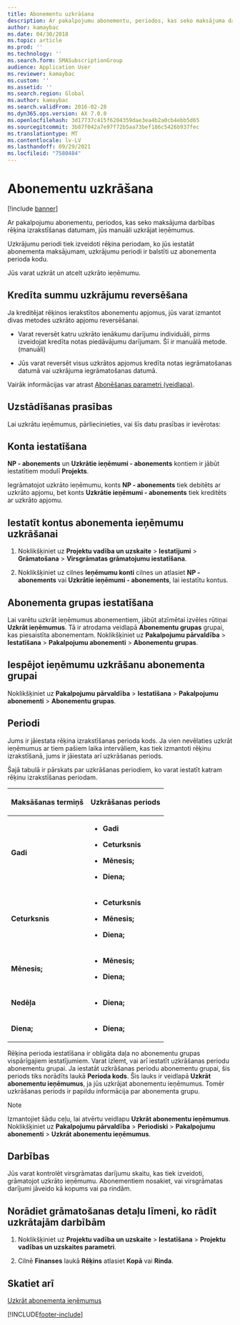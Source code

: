 ```yaml
---
title: Abonementu uzkrāšana
description: Ar pakalpojumu abonementu, periodos, kas seko maksājuma darbības rēķina izrakstīšanas datumam, jūs manuāli uzkrājat ieņēmumus.
author: kamaybac
ms.date: 04/30/2018
ms.topic: article
ms.prod: ''
ms.technology: ''
ms.search.form: SMASubscriptionGroup
audience: Application User
ms.reviewer: kamaybac
ms.custom: ''
ms.assetid: ''
ms.search.region: Global
ms.author: kamaybac
ms.search.validFrom: 2016-02-28
ms.dyn365.ops.version: AX 7.0.0
ms.openlocfilehash: 3d17737c415f6204359dae3ea4b2a0cb4ebb5d65
ms.sourcegitcommit: 3b87f042a7e97f72b5aa73bef186c5426b937fec
ms.translationtype: MT
ms.contentlocale: lv-LV
ms.lasthandoff: 09/29/2021
ms.locfileid: "7580484"
---
```

# <a name="accruing-subscriptions"></a>Abonementu uzkrāšana 

[!include [banner](../includes/banner.md)]


Ar pakalpojumu abonementu, periodos, kas seko maksājuma darbības rēķina izrakstīšanas datumam, jūs manuāli uzkrājat ieņēmumus.

Uzkrājumu periodi tiek izveidoti rēķina periodam, ko jūs iestatāt abonementa maksājumam, uzkrājumu periodi ir balstīti uz abonementa perioda kodu.

Jūs varat uzkrāt un atcelt uzkrāto ieņēmumu.

## <a name="reverse-accruals-of-credit-amounts"></a>Kredīta summu uzkrājumu reversēšana

Ja kreditējat rēķinos ierakstītos abonementu apjomus, jūs varat izmantot divas metodes uzkrāto apjomu reversēšanai.

  - Varat reversēt katru uzkrāto ienākumu darījumu individuāli, pirms izveidojat kredīta notas piedāvājumu darījumam. Šī ir manuālā metode. (manuāli)

  - Jūs varat reversēt visus uzkrātos apjomus kredīta notas iegrāmatošanas datumā vai uzkrājuma iegrāmatošanas datumā.

Vairāk informācijas var atrast [Abonēšanas parametri (veidlapa)](/dynamicsax-2012//subscription-parameters-form).

## <a name="setup-requirements"></a>Uzstādīšanas prasības

Lai uzkrātu ieņēmumus, pārliecinieties, vai šīs datu prasības ir ievērotas:

## <a name="account-setup"></a>Konta iestatīšana

**NP - abonements** un **Uzkrātie ieņēmumi - abonements** kontiem ir jābūt iestatītiem modulī **Projekts**.

Iegrāmatojot uzkrāto ieņēmumu, konts **NP - abonements** tiek debitēts ar uzkrāto apjomu, bet konts **Uzkrātie ieņēmumi - abonements** tiek kreditēts ar uzkrāto apjomu.

## <a name="set-up-accounts-for-accrual-of-subscription-revenue"></a>Iestatīt kontus abonementa ieņēmumu uzkrāšanai

1.  Noklikšķiniet uz **Projektu vadība un uzskaite** \> **Iestatījumi** \> **Grāmatošana** \> **Virsgrāmatas grāmatojumu iestatīšana**.

2.  Noklikšķiniet uz cilnes **Ieņēmumu konti** cilnes un atlasiet **NP - abonements** vai **Uzkrātie ieņēmumi - abonements**, lai iestatītu kontus.

## <a name="subscription-group-setup"></a>Abonementa grupas iestatīšana

Lai varētu uzkrāt ieņēmumus abonementiem, jābūt atzīmētai izvēles rūtiņai **Uzkrāt ieņēmumus**. Tā ir atrodama veidlapā **Abonementu grupas** grupai, kas piesaistīta abonementam. Noklikšķiniet uz **Pakalpojumu pārvaldība** \> **Iestatīšana** \> **Pakalpojumu abonementi** \> **Abonementu grupas**.

## <a name="enable-revenue-accrual-on-a-subscription-group"></a>Iespējot ieņēmumu uzkrāšanu abonementa grupai

Noklikšķiniet uz **Pakalpojumu pārvaldība** \> **Iestatīšana** \> **Pakalpojumu abonementi** \> **Abonementu grupas**.

## <a name="periods"></a>Periodi

Jums ir jāiestata rēķina izrakstīšanas perioda kods. Ja vien nevēlaties uzkrāt ieņēmumus ar tiem pašiem laika intervāliem, kas tiek izmantoti rēķinu izrakstīšanā, jums ir jāiestata arī uzkrāšanas periods.

Šajā tabulā ir pārskats par uzkrāšanas periodiem, ko varat iestatīt katram rēķinu izrakstīšanas periodam.

<table>
<colgroup>
<col />
<col />
</colgroup>
<thead>
<tr class="header">
<th><p>Maksāšanas termiņš</p></th>
<th><p>Uzkrāšanas periods</p></th>
</tr>
</thead>
<tbody>
<tr class="odd">
<td><p><strong>Gadi</strong></p></td>
<td><ul>
<li><p><strong>Gadi</strong></p></li>
<li><p><strong>Ceturksnis</strong></p></li>
<li><p><strong>Mēnesis;</strong></p></li>
<li><p><strong>Diena;</strong></p></li>
</ul></td>
</tr>
<tr class="even">
<td><p><strong>Ceturksnis</strong></p></td>
<td><ul>
<li><p><strong>Ceturksnis</strong></p></li>
<li><p><strong>Mēnesis;</strong></p></li>
<li><p><strong>Diena;</strong></p></li>
</ul></td>
</tr>
<tr class="odd">
<td><p><strong>Mēnesis;</strong></p></td>
<td><ul>
<li><p><strong>Mēnesis;</strong></p></li>
<li><p><strong>Diena;</strong></p></li>
</ul></td>
</tr>
<tr class="even">
<td><p><strong>Nedēļa</strong></p></td>
<td><ul>
<li><p><strong>Diena;</strong></p></li>
</ul></td>
</tr>
<tr class="odd">
<td><p><strong>Diena;</strong></p></td>
<td><ul>
<li><p><strong>Diena;</strong></p></li>
</ul></td>
</tr>
</tbody>
</table>

Rēķina perioda iestatīšana ir obligāta daļa no abonementu grupas vispārīgajiem iestatījumiem. Varat izlemt, vai arī iestatīt uzkrāšanas periodu abonementu grupai. Ja iestatāt uzkrāšanas periodu abonementu grupai, šis periods tiks norādīts laukā **Perioda kods**. Šis lauks ir veidlapā **Uzkrāt abonementu ieņēmumus**, ja jūs uzkrājat abonementu ieņēmumus. Tomēr uzkrāšanas periods ir papildu informācija par abonementa grupu.


> [!NOTE]
> <P>Izmantojiet šādu ceļu, lai atvērtu veidlapu <STRONG>Uzkrāt abonementu ieņēmumus</STRONG>. Noklikšķiniet uz <STRONG>Pakalpojumu pārvaldība</STRONG> &gt; <STRONG>Periodiski</STRONG> &gt; <STRONG>Pakalpojumu abonementi</STRONG> &gt; <STRONG>Uzkrāt abonementu ieņēmumus</STRONG>.</P>


## <a name="transactions"></a>Darbības

Jūs varat kontrolēt virsgrāmatas darījumu skaitu, kas tiek izveidoti, grāmatojot uzkrāto ieņēmumu. Abonementiem nosakiet, vai virsgrāmatas darījumi jāveido kā kopums vai pa rindām.

## <a name="specify-the-level-of-posting-details-to-display-for-accrued-transactions"></a>Norādiet grāmatošanas detaļu līmeni, ko rādīt uzkrātajām darbībām

1.  Noklikšķiniet uz **Projektu vadība un uzskaite** \> **Iestatīšana** \> **Projektu vadības un uzskaites parametri**.

2.  Cilnē **Finanses** laukā **Rēķins** atlasiet **Kopā** vai **Rinda**.


## <a name="see-also"></a>Skatiet arī

[Uzkrāt abonementa ieņēmumus](accrue-subscription-revenue.md)

  




[!INCLUDE[footer-include](../../includes/footer-banner.md)]